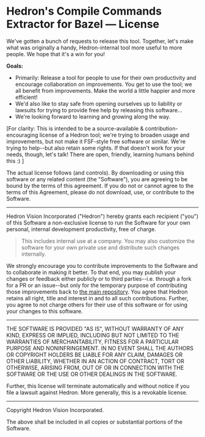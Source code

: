 # Hedron's Compile Commands Extractor for Bazel — License


We've gotten a bunch of requests to release this tool.
Together, let's make what was originally a handy, Hedron-internal tool more useful to more people. We hope that it's a win for you!

**Goals:** 

- Primarily: Release a tool for people to use for their own productivity and encourage collaboration on improvements. You get to use the tool; we all benefit from improvements. Make the world a little happier and more efficient!
- We'd also like to stay safe from opening ourselves up to liability or lawsuits for trying to provide free help by releasing this software...
- We're looking forward to learning and growing along the way.

[For clarity: This is intended to be a source-available & contribution-encouraging license of a Hedron tool; we're trying to broaden usage and improvements, but  not make it FSF-style free software or similar. We're trying to help--but also retain some rights. If that doesn't work for your needs, though, let's talk! There are open, friendly, learning humans behind this :) ] 

The actual license follows (and controls). By downloading or using this software or any related content (the "Software"), you are agreeing to be bound by the terms of this agreement. If you do not or cannot agree to the terms of this Agreement, please do not download, use, or contribute to the Software.

---

<!-- Allow personal/internal use, free of charge. -->

Hedron Vision Incorporated ("Hedron") hereby grants each recipient ("you") of this Software a non-exclusive license to run the Software for your own personal, internal development productivity, free of charge. 

> This includes internal use at a company. You may also customize the software for your own private use and distribute such changes internally.

<!-- Contributions/improvements/feedback welcome. If public, they stay centrally with Hedron, as consideration for the free use to the extent required. -->

We strongly encourage you to contribute improvements to the Software and to collaborate in making it better. To that end, you may publish your changes or feedback either publicly or to third parties--i.e. through a fork for a PR or an issue--but only for the temporary purpose of contributing those improvements back to [the main repository](https://github.com/hedronvision/bazel-compile-commands-extractor). You agree that Hedron retains all right, title and interest in and to all such contributions. Further, you agree to not charge others for their use of this software or for using your changes to this software.

---

<!-- Don't get sued while trying to provide free help... -->

THE SOFTWARE IS PROVIDED "AS IS", WITHOUT WARRANTY OF ANY KIND, EXPRESS OR IMPLIED, INCLUDING BUT NOT LIMITED TO THE WARRANTIES OF MERCHANTABILITY, FITNESS FOR A PARTICULAR PURPOSE AND NONINFRINGEMENT. IN NO EVENT SHALL THE AUTHORS OR COPYRIGHT HOLDERS BE LIABLE FOR ANY CLAIM, DAMAGES OR OTHER LIABILITY, WHETHER IN AN ACTION OF CONTRACT, TORT OR OTHERWISE, ARISING FROM, OUT OF OR IN CONNECTION WITH THE SOFTWARE OR THE USE OR OTHER DEALINGS IN THE SOFTWARE.

Further, this license will terminate automatically and without notice if you file a lawsuit against Hedron. More generally, this is a revokable license.

---

Copyright Hedron Vision Incorporated.

The above shall be included in all copies or substantial portions of the Software.

